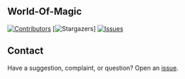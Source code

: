 ## World-Of-Magic



[![Contributors][contributors-shield]][contributors-url]
[![Stargazers][stars-shield]]
[![Issues][issues-shield]][issues-url]



[contributors-shield]: https://img.shields.io/github/contributors/whiteasvoid/world-of-magic?style=for-the-badge
[contributors-url]: https://github.com/whiteasvoid/world-of-magic/graphs/contributors
[stars-shield]: https://img.shields.io/github/stars/whiteasvoid/world-of-magic.svg?style=for-the-badge
[issues-shield]: https://img.shields.io/github/issues/whiteasvoid/world-of-magic.svg?style=for-the-badge
[issues-url]: https://github.com/whiteasvoid/world-of-magic/issues



## Contact
Have a suggestion, complaint, or question? Open an [issue](https://github.com/whiteasvoid/world-of-magic/issues).